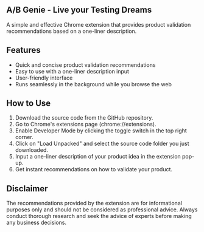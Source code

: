 ## A/B Genie - Live your Testing Dreams

A simple and effective Chrome extension that provides product validation recommendations based on a one-liner description.

## Features

- Quick and concise product validation recommendations
- Easy to use with a one-liner description input
- User-friendly interface
- Runs seamlessly in the background while you browse the web

## How to Use

1. Download the source code from the GitHub repository.
2. Go to Chrome's extensions page (chrome://extensions).
3. Enable Developer Mode by clicking the toggle switch in the top right corner.
4. Click on "Load Unpacked" and select the source code folder you just downloaded.
5. Input a one-liner description of your product idea in the extension pop-up.
6. Get instant recommendations on how to validate your product.

## Disclaimer

The recommendations provided by the extension are for informational purposes only and should not be considered as professional advice. Always conduct thorough research and seek the advice of experts before making any business decisions.
